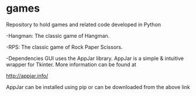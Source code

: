 # games
Repository to hold games and related code developed in Python

-Hangman:
The classic game of Hangman. 

-RPS:
The classic game of Rock Paper Scissors. 

-Dependencies
GUI uses the AppJar library. AppJar is a simple & intuitive wrapper for Tkinter. More information can be found at 

http://appjar.info/

AppJar can be installed using pip or can be downloaded from the above link
